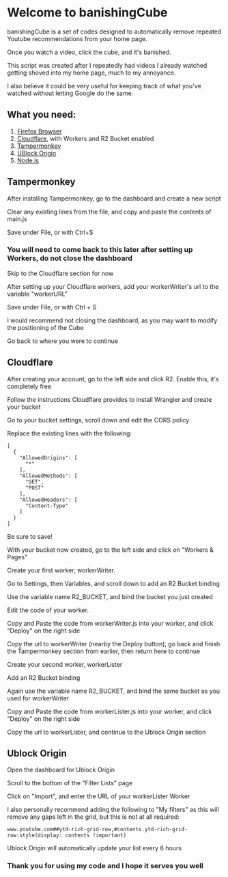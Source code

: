 # Welcome to banishingCube

banishingCube is a set of codes designed to automatically remove repeated Youtube recommendations from your home page.

Once you watch a video, click the cube, and it's banished. 

This script was created after I repeatedly had videos I already watched getting shoved into my home page, much to my annoyance.

I also believe it could be very useful for keeping track of what you've watched without letting Google do the same.


## What you need:

1. [Firefox Browser](https://www.mozilla.org/en-US/firefox/new/)
2. [Cloudflare](https://dash.cloudflare.com/sign-up?pt=f), with Workers and R2 Bucket enabled
3. [Tampermonkey](https://addons.mozilla.org/en-US/firefox/addon/tampermonkey/)
4. [UBlock Origin](https://addons.mozilla.org/en-US/firefox/addon/ublock-origin/)
5. [Node.js](https://nodejs.org/en/download/package-manager)

## Tampermonkey
After installing Tampermonkey, go to the dashboard and create a new script

Clear any existing lines from the file, and copy and paste the contents of main.js

Save under File, or with Ctrl+S

### You will need to come back to this later after setting up Workers, do not close the dashboard

Skip to the Cloudflare section for now

After setting up your Cloudflare workers, add your workerWriter's url to the variable "workerURL"

Save under File, or with Ctrl + S

I would recommend not closing the dashboard, as you may want to modify the positioning of the Cube

Go back to where you were to continue

## Cloudflare

After creating your account, go to the left side and click R2. Enable this, it's completely free

Follow the instructions Cloudflare provides to install Wrangler and create your bucket

Go to your bucket settings, scroll down and edit the CORS policy

Replace the existing lines with the following:
```
[
  {
    "AllowedOrigins": [
      "*"
    ],
    "AllowedMethods": [
      "GET",
      "POST"
    ],
    "AllowedHeaders": [
      "Content-Type"
    ]
  }
]
```
Be sure to save!

With your bucket now created, go to the left side and click on "Workers & Pages"

Create your first worker, workerWriter. 

Go to Settings, then Variables, and scroll down to add an R2 Bucket binding

Use the variable name R2_BUCKET, and bind the bucket you just created

Edit the code of your worker.

Copy and Paste the code from workerWriter.js into your worker, and click "Deploy" on the right side

Copy the url to workerWriter (nearby the Deploy button), go back and finish the Tampermonkey section from earlier, then return here to continue

Create your second worker, workerLister

Add an R2 Bucket binding

Again use the variable name R2_BUCKET, and bind the same bucket as you used for workerWriter

Copy and Paste the code from workerLister.js into your worker, and click "Deploy" on the right side

Copy the url to workerLister, and continue to the Ublock Origin section 

## Ublock Origin

Open the dashboard for Ublock Origin

Scroll to the bottom of the "Filter Lists" page

Click on "Import", and enter the URL of your workerLister Worker

I also personally recommend adding the following to "My filters" as this will remove any gaps left in the grid, but this is not at all required:

`www.youtube.com##ytd-rich-grid-row,#contents.ytd-rich-grid-row:style(display: contents !important)`

Ublock Origin will automatically update your list every 6 hours

### Thank you for using my code and I hope it serves you well
